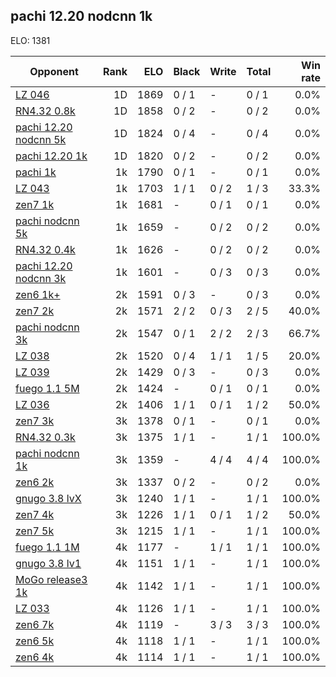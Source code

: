 ## pachi 12.20 nodcnn 1k ##

ELO: 1381

Opponent | Rank | ELO | Black | Write | Total | Win rate
---------|-----:|----:|-------|-------|-------|-------:
[LZ 046](LZ%20046.md) | 1D | 1869 | 0 / 1 | - | 0 / 1 | 0.0%
[RN4.32 0.8k](RN4.32%200.8k.md) | 1D | 1858 | 0 / 2 | - | 0 / 2 | 0.0%
[pachi 12.20 nodcnn 5k](pachi%2012.20%20nodcnn%205k.md) | 1D | 1824 | 0 / 4 | - | 0 / 4 | 0.0%
[pachi 12.20 1k](pachi%2012.20%201k.md) | 1D | 1820 | 0 / 2 | - | 0 / 2 | 0.0%
[pachi 1k](pachi%201k.md) | 1k | 1790 | 0 / 1 | - | 0 / 1 | 0.0%
[LZ 043](LZ%20043.md) | 1k | 1703 | 1 / 1 | 0 / 2 | 1 / 3 | 33.3%
[zen7 1k](zen7%201k.md) | 1k | 1681 | - | 0 / 1 | 0 / 1 | 0.0%
[pachi nodcnn 5k](pachi%20nodcnn%205k.md) | 1k | 1659 | - | 0 / 2 | 0 / 2 | 0.0%
[RN4.32 0.4k](RN4.32%200.4k.md) | 1k | 1626 | - | 0 / 2 | 0 / 2 | 0.0%
[pachi 12.20 nodcnn 3k](pachi%2012.20%20nodcnn%203k.md) | 1k | 1601 | - | 0 / 3 | 0 / 3 | 0.0%
[zen6 1k+](zen6%201k+.md) | 2k | 1591 | 0 / 3 | - | 0 / 3 | 0.0%
[zen7 2k](zen7%202k.md) | 2k | 1571 | 2 / 2 | 0 / 3 | 2 / 5 | 40.0%
[pachi nodcnn 3k](pachi%20nodcnn%203k.md) | 2k | 1547 | 0 / 1 | 2 / 2 | 2 / 3 | 66.7%
[LZ 038](LZ%20038.md) | 2k | 1520 | 0 / 4 | 1 / 1 | 1 / 5 | 20.0%
[LZ 039](LZ%20039.md) | 2k | 1429 | 0 / 3 | - | 0 / 3 | 0.0%
[fuego 1.1 5M](fuego%201.1%205M.md) | 2k | 1424 | - | 0 / 1 | 0 / 1 | 0.0%
[LZ 036](LZ%20036.md) | 2k | 1406 | 1 / 1 | 0 / 1 | 1 / 2 | 50.0%
[zen7 3k](zen7%203k.md) | 3k | 1378 | 0 / 1 | - | 0 / 1 | 0.0%
[RN4.32 0.3k](RN4.32%200.3k.md) | 3k | 1375 | 1 / 1 | - | 1 / 1 | 100.0%
[pachi nodcnn 1k](pachi%20nodcnn%201k.md) | 3k | 1359 | - | 4 / 4 | 4 / 4 | 100.0%
[zen6 2k](zen6%202k.md) | 3k | 1337 | 0 / 2 | - | 0 / 2 | 0.0%
[gnugo 3.8 lvX](gnugo%203.8%20lvX.md) | 3k | 1240 | 1 / 1 | - | 1 / 1 | 100.0%
[zen7 4k](zen7%204k.md) | 3k | 1226 | 1 / 1 | 0 / 1 | 1 / 2 | 50.0%
[zen7 5k](zen7%205k.md) | 3k | 1215 | 1 / 1 | - | 1 / 1 | 100.0%
[fuego 1.1 1M](fuego%201.1%201M.md) | 4k | 1177 | - | 1 / 1 | 1 / 1 | 100.0%
[gnugo 3.8 lv1](gnugo%203.8%20lv1.md) | 4k | 1151 | 1 / 1 | - | 1 / 1 | 100.0%
[MoGo release3 1k](MoGo%20release3%201k.md) | 4k | 1142 | 1 / 1 | - | 1 / 1 | 100.0%
[LZ 033](LZ%20033.md) | 4k | 1126 | 1 / 1 | - | 1 / 1 | 100.0%
[zen6 7k](zen6%207k.md) | 4k | 1119 | - | 3 / 3 | 3 / 3 | 100.0%
[zen6 5k](zen6%205k.md) | 4k | 1118 | 1 / 1 | - | 1 / 1 | 100.0%
[zen6 4k](zen6%204k.md) | 4k | 1114 | 1 / 1 | - | 1 / 1 | 100.0%
